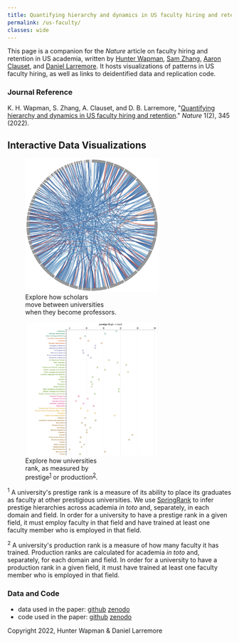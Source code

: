 ```yaml
---
title: Quantifying hierarchy and dynamics in US faculty hiring and retention
permalink: /us-faculty/
classes: wide
---
```


This page is a companion for the *Nature* article on faculty hiring and retention in US academia, written by [Hunter Wapman](https://www.hne.golf/), [Sam Zhang](https://sam.zhang.fyi), [Aaron Clauset](https://aaronclauset.github.io), and [Daniel Larremore](https://larremorelab.github.io/). It hosts visualizations of patterns in US faculty hiring, as well as links to deidentified data and replication code.

### Journal Reference
K. H. Wapman, S. Zhang, A. Clauset, and D. B. Larremore, "[Quantifying hierarchy and dynamics in US faculty hiring and retention]()." *Nature* 1(2), 345 (2022).

## Interactive Data Visualizations
<div>
    <figure>
        <a href="/us-faculty/hiring-flows/" title="hiring flows">
          <img class="thumb" width="300" src="/assets/images/us-faculty/hiring-flows.png" alt="a chord diagram of faculty hiring flows">
        </a>
        <figcaption>Explore how scholars<br>move between universities<br>when they become professors.</figcaption>
    </figure>
    <figure>
        <a href="/us-faculty/university-ranks/" title="university ranks">
          <img class="thumb" width="300" src="/assets/images/us-faculty/university-ranks.png" alt="a visualization of university ranks">
        </a>
        <figcaption>Explore how universities<br>rank, as measured by<br>prestige<sup><a href="#prestige-ranks">1</a></sup> or production<sup><a href="#production-ranks">2</a></sup>.</figcaption>
    </figure>
</div>

<sup id="prestige-ranks">1</sup> A university's prestige rank is a measure of its ability to place its graduates as faculty at other prestigious universities. We use <a href="https://www.science.org/doi/10.1126/sciadv.aar8260">SpringRank</a> to infer prestige hierarchies across academia _in toto_ and, separately, in each domain and field. In order for a university to have a prestige rank in a given field, it must employ faculty in that field and have trained at least one faculty member who is employed in that field.

<sup id="production-ranks">2</sup> A university's production rank is a measure of how many faculty it has trained. Production ranks are calculated for academia _in toto_ and, separately, for each domain and field. In order for a university to have a production rank in a given field, it must have trained at least one faculty member who is employed in that field.

### Data and Code

- data used in the paper: [github](https://github.com/LarremoreLab/us-faculty-hiring-networks) [zenodo](https://zenodo.org/record/6941651)
- code used in the paper: [github](https://github.com/LarremoreLab/us-faculty-hiring-and-retention-code) [zenodo](https://zenodo.org/record/6941612)


Copyright 2022, Hunter Wapman & Daniel Larremore
